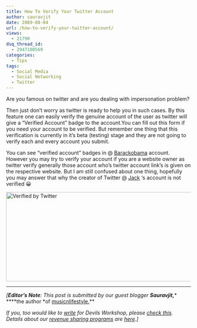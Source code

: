 ```yaml
---
title: How To Verify Your Twitter Account
author: sauravjit
date: 2009-08-04
url: /how-to-verify-your-twitter-account/
views:
  - 21790
dsq_thread_id:
  - 2947100569
categories:
  - Tips
tags:
  - Social Media
  - Social Networking
  - Twitter
---
```

Are you famous on twitter and are you dealing with impersonation problem?

Then just don&#8217;t worry as twitter is ready to help you in such cases. By this feature one can easily verify the genuine account of the user as twitter will give a &#8220;Verified Account&#8221; badge to the account.You can fill out this form if you need your account to be verified. But remember one thing that this verification is currently in it&#8217;s beta (testing) stage and they are not going to verify each and every account you submit.

You can see &#8220;verified account&#8221; badges in @ <a href="https://twitter.com/BarackObama" onclick="_gaq.push(['_trackEvent', 'outbound-article', 'https://twitter.com/BarackObama', 'Barackobama']);" >Barackobama</a> account. However you may try to verify your account if you are a website owner as twitter verify generally those account who&#8217;s twitter account link&#8217;s is given on the respective website. But I am still confused about one thing, hopefully you may answer that why the creator of Twitter @ <a href="http://twitter.com/Jack" onclick="_gaq.push(['_trackEvent', 'outbound-article', 'http://twitter.com/Jack', 'Jack']);" >Jack</a> &#8216;s account is not verified 😀

<img class="aligncenter size-medium wp-image-12717" src="http://cdn.devilsworkshop.org/files/2009/07/Obama-on-Twitter-Copy1-600x244.jpg" alt="Verified by Twitter" width="600" height="244" />

* * *

*[**Editor&#8217;s Note**: This post is submitted by our guest blogger **Sauravjit,**** ****the author *of <a href="http://www.musicnlifestyle.com/" onclick="_gaq.push(['_trackEvent', 'outbound-article', 'http://www.musicnlifestyle.com/', 'musicnlifestyle.']);" >musicnlifestyle.</a>**</p> 

*If you, too would like to [write][1] for Devils Workshop, please [check this][1]. Details about our [revenue sharing programs][1] are [here][1].]*

 [1]: http://devilsworkshop.org/join-dw/
